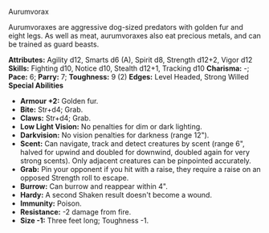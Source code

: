 Aurumvorax

Aurumvoraxes are aggressive dog-sized predators with golden fur and
eight legs. As well as meat, aurumvoraxes also eat precious metals, and
can be trained as guard beasts.

**Attributes:** Agility d12, Smarts d6 (A), Spirit d8, Strength d12+2,
Vigor d12
**Skills:** Fighting d10, Notice d10, Stealth d12+1, Tracking d10
**Charisma:** -; **Pace:** 6; **Parry:** 7; **Toughness:** 9 (2)
**Edges:** Level Headed, Strong Willed
**Special Abilities**
- **Armour +2:** Golden fur.
- **Bite:** Str+d4; Grab.
- **Claws:** Str+d4; Grab.
- **Low Light Vision:** No penalties for dim or dark lighting.
- **Darkvision:** No vision penalties for darkness (range 12").
- **Scent:** Can navigate, track and detect creatures by scent (range
6", halved for upwind and doubled for downwind, doubled again for very
strong scents). Only adjacent creatures can be pinpointed accurately.
- **Grab:** Pin your opponent if you hit with a raise, they require a
raise on an opposed Strength roll to escape.
- **Burrow:** Can burrow and reappear within 4".
- **Hardy:** A second Shaken result doesn't become a wound.
- **Immunity:** Poison.
- **Resistance:** -2 damage from fire.
- **Size -1:** Three feet long; Toughness -1.

